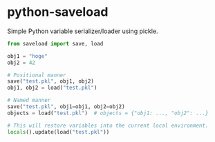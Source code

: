 # python-saveload

Simple Python variable serializer/loader using pickle.

```Python
from saveload import save, load

obj1 = "hoge"
obj2 = 42

# Positional manner
save("test.pkl", obj1, obj2)
obj1, obj2 = load("test.pkl")

# Named manner
save("test.pkl", obj1=obj1, obj2=obj2)
objects = load("test.pkl")  # objects = {"obj1: ..., "obj2": ...}

# This will restore variables into the current local environment.
locals().update(load("test.pkl"))
```
